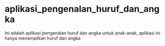 # aplikasi_pengenalan_huruf_dan_angka
Ini adalah aplikasi pengenalan huruf dan angka untuk anak-anak, aplikasi ini hanya menampilkan huruf dan angka 
